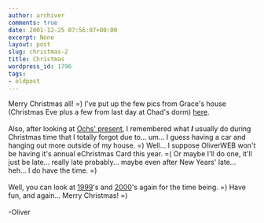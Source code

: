```yaml
---
author: archiver
comments: true
date: 2001-12-25 07:56:07+00:00
excerpt: None
layout: post
slug: christmas-2
title: Christmas
wordpress_id: 1796
tags:
- oldpost
---
```


Merry Christmas all! =) I've put up the few pics from Grace's house (Christmas Eve plus a few from last day at Chad's dorm) <a href="http://www.oliverweb.com/pics/college/christmaseve">here</a>. <br /><br />Also, after looking at <a href="http://www.mercury-x.net/xmas" target="_blank">Ochs' present</a>, I remembered what <i><b>I</b></i> usually do during Christmas time that I totally forgot due to... um... I guess having a car and hanging out more outside of my house. =) Well... I suppose OliverWEB won't be having it's annual eChristmas Card this year. =( Or maybe I'll do one, it'll just be late... really late probably... maybe even after New Years' late... heh... I do have the time. =)<br /><br />Well, you can look at <a href="http://www.oliverweb.com/christmas/">1999</a>'s and <a href="http://www.oliverweb.com/christmas/2000/">2000</a>'s again for the time being. =) Have fun, and again... Merry Christmas! =)<br /><br />-Oliver